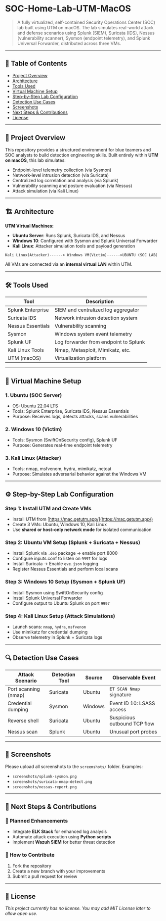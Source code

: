 # SOC-Home-Lab-UTM-MacOS

> A fully virtualized, self-contained Security Operations Center (SOC) lab built using UTM on macOS. The lab simulates real-world attack and defense scenarios using Splunk (SIEM), Suricata (IDS), Nessus (vulnerability scanner), Sysmon (endpoint telemetry), and Splunk Universal Forwarder, distributed across three VMs.

---

## 📑 Table of Contents

* [Project Overview](#project-overview)
* [Architecture](#architecture)
* [Tools Used](#tools-used)
* [Virtual Machine Setup](#virtual-machine-setup)
* [Step-by-Step Lab Configuration](#step-by-step-lab-configuration)
* [Detection Use Cases](#detection-use-cases)
* [Screenshots](#screenshots)
* [Next Steps & Contributions](#next-steps--contributions)
* [License](#license)

---

## 🧠 Project Overview

This repository provides a structured environment for blue teamers and SOC analysts to build detection engineering skills. Built entirely within **UTM on macOS**, this lab simulates:

* Endpoint-level telemetry collection (via Sysmon)
* Network-level intrusion detection (via Suricata)
* Centralized log correlation and analysis (via Splunk)
* Vulnerability scanning and posture evaluation (via Nessus)
* Attack simulation (via Kali Linux)

---

## 🏗️ Architecture

**UTM Virtual Machines:**

* **Ubuntu Server**: Runs Splunk, Suricata IDS, and Nessus
* **Windows 10**: Configured with Sysmon and Splunk Universal Forwarder
* **Kali Linux**: Attacker simulation tools and payload generation

```text
Kali Linux(Attacker)------> Windows VM(Victim)------>UBUNTU (SOC LAB)
```

All VMs are connected via an **internal virtual LAN** within UTM.

---

## 🛠️ Tools Used

| Tool              | Description                           |
| ----------------- | ------------------------------------- |
| Splunk Enterprise | SIEM and centralized log aggregator   |
| Suricata IDS      | Network intrusion detection system    |
| Nessus Essentials | Vulnerability scanning                |
| Sysmon            | Windows system event telemetry        |
| Splunk UF         | Log forwarder from endpoint to Splunk |
| Kali Linux Tools  | Nmap, Metasploit, Mimikatz, etc.      |
| UTM (macOS)       | Virtualization platform               |

---

## 🧰 Virtual Machine Setup

### 1. Ubuntu (SOC Server)

* OS: Ubuntu 22.04 LTS
* Tools: Splunk Enterprise, Suricata IDS, Nessus Essentials
* Purpose: Receives logs, detects attacks, scans vulnerabilities

### 2. Windows 10 (Victim)

* Tools: Sysmon (SwiftOnSecurity config), Splunk UF
* Purpose: Generates real-time endpoint telemetry

### 3. Kali Linux (Attacker)

* Tools: nmap, msfvenom, hydra, mimikatz, netcat
* Purpose: Simulates adversarial behavior against the Windows VM

---

## ⚙️ Step-by-Step Lab Configuration

### Step 1: Install UTM and Create VMs

* Install UTM from [https://mac.getutm.app/](https://mac.getutm.app/)
* Create 3 VMs: Ubuntu, Windows 10, Kali Linux
* Use **shared or host-only network mode** for isolated communication

### Step 2: Ubuntu VM Setup (Splunk + Suricata + Nessus)

* Install Splunk via `.deb` package → enable port 8000
* Configure inputs.conf to listen on `9997` for logs
* Install Suricata → Enable `eve.json` logging
* Register Nessus Essentials and perform local scans

### Step 3: Windows 10 Setup (Sysmon + Splunk UF)

* Install Sysmon using SwiftOnSecurity config
* Install Splunk Universal Forwarder
* Configure output to Ubuntu Splunk on port `9997`

### Step 4: Kali Linux Setup (Attack Simulations)

* Launch scans: `nmap`, `hydra`, `msfvenom`
* Use mimikatz for credential dumping
* Observe telemetry in Splunk + Suricata logs

---

## 🔍 Detection Use Cases

| Attack Scenario      | Detection Tool | Source  | Observable Event             |
| -------------------- | -------------- | ------- | ---------------------------- |
| Port scanning (nmap) | Suricata       | Ubuntu  | `ET SCAN Nmap` signature     |
| Credential dumping   | Sysmon         | Windows | Event ID 10: LSASS access    |
| Reverse shell        | Suricata       | Ubuntu  | Suspicious outbound TCP flow |
| Nessus scan          | Splunk         | Ubuntu  | Unusual port probes          |

---

## 📸 Screenshots

Please upload all screenshots to the `screenshots/` folder.
Examples:

* `screenshots/splunk-sysmon.png`
* `screenshots/suricata-nmap-detect.png`
* `screenshots/nessus-report.png`

---

## 🚀 Next Steps & Contributions

### 🔧 Planned Enhancements

* Integrate **ELK Stack** for enhanced log analysis
* Automate attack execution using **Python scripts**
* Implement **Wazuh SIEM** for better threat detection

### 🤝 How to Contribute

1. Fork the repository
2. Create a new branch with your improvements
3. Submit a pull request for review

---

## 📄 License

*This project currently has no license. You may add MIT License later to allow open use.*
